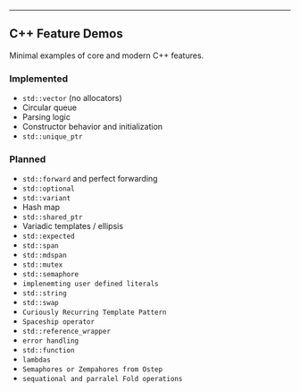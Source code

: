 
---

## C++ Feature Demos

Minimal examples of core and modern C++ features.

### Implemented

* `std::vector` (no allocators)
* Circular queue
* Parsing logic
* Constructor behavior and initialization
* `std::unique_ptr`


### Planned

* `std::forward` and perfect forwarding
* `std::optional`
* `std::variant`
* Hash map
* `std::shared_ptr`
* Variadic templates / ellipsis
* `std::expected`
* `std::span`
* `std::mdspan`
* `std::mutex`
* `std::semaphore`
* `implenemting user defined literals`
* `std::string`
* `std::swap`
* `Curiously Recurring Template Pattern`
* `Spaceship operator`
* `std::reference_wrapper`
* `error handling`
* `std::function`
* `lambdas`
* `Semaphores or Zempahores from Ostep`
* `sequational and parralel Fold operations`
